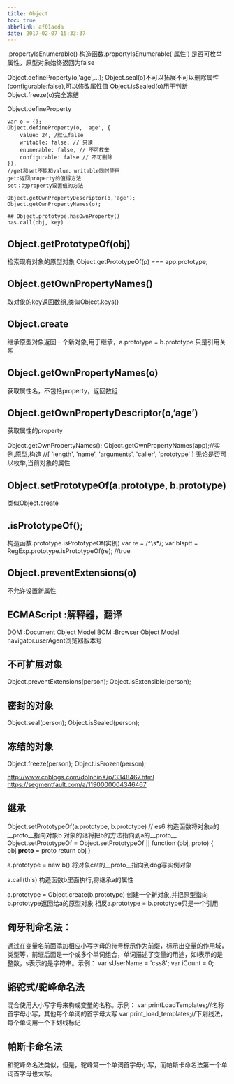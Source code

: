 ```yaml
---
title: Object
toc: true
abbrlink: af01aeda
date: 2017-02-07 15:33:37
---
```


.propertyIsEnumerable()
构造函数.propertyIsEnumerable('属性’)
是否可枚举属性，原型对象始终返回为false

Object.defineProperty(o,'age',…);
Object.seal(o)不可以拓展不可以删除属性(configurable:false),可以修改属性值 Object.isSealed(o)用于判断
Object.freeze(o)完全冻结

Object.defineProperty
```
var o = {};
Object.defineProperty(o, 'age', {
    value: 24, /默认false
    writable: false, // 只读
    enumerable: false, // 不可枚举
    configurable: false // 不可删除
});
//get和set不能和value、writable同时使用
get:返回property的值得方法
set：为property设置值的方法

Object.getOwnPropertyDescriptor(o,'age');
Object.getOwnPropertyNames(o);

## Object.prototype.hasOwnProperty()
has.call(obj, key)
```

## Object.getPrototypeOf(obj)
检索现有对象的原型对象 Object.getPrototypeOf(p) === app.prototype;

## Object.getOwnPropertyNames()
取对象的key返回数组,类似Object.keys()

## Object.create
继承原型对象返回一个新对象,用于继承，a.prototype = b.prototype 只是引用关系

## Object.getOwnPropertyNames(o)
获取属性名，不包括property，返回数组

## Object.getOwnPropertyDescriptor(o,’age’)
获取属性的property

Object.getOwnPropertyNames();
Object.getOwnPropertyNames(app);//实例,原型,构造
//[ 'length', 'name', 'arguments', 'caller', 'prototype' ]
无论是否可以枚举,当前对象的属性

## Object.setPrototypeOf(a.prototype, b.prototype)
类似Object.create

## .isPrototypeOf();
构造函数.prototype.isPrototypeOf(实例)
var re = /^\s*/;
var bIsptt = RegExp.prototype.isPrototypeOf(re); //true

## Object.preventExtensions(o)
不允许设置新属性

## ECMAScript :解释器，翻译
DOM :Document Object Model
BOM  :Browser  Object Model
navigator.userAgent浏览器版本号

## 不可扩展对象
Object.preventExtensions(person);
Object.isExtensible(person);

## 密封的对象
Object.seal(person);
Object.isSealed(person);

## 冻结的对象
Object.freeze(person);
Object.isFrozen(person);

http://www.cnblogs.com/dolphinX/p/3348467.html
https://segmentfault.com/a/1190000004346467


## 继承
Object.setPrototypeOf(a.prototype, b.prototype)   // es6
构造函数将对象a的__proto__指向对象b
对象的话将把b的方法指向到a的__proto__
Object.setPrototypeOf = Object.setPrototypeOf || function (obj, proto) {
  obj.__proto__ = proto
  return obj
}

a.prototype = new b()
将对象cat的__proto__指向到dog写实例对象

a.call(this)
构造函数b里面执行,将继承a的属性

a.prototype = Object.create(b.prototype)
创建一个新对象,并把原型指向b.prototype返回给a的原型对象
相反a.prototype = b.prototype只是一个引用


## 匈牙利命名法：
通过在变量名前面添加相应小写字母的符号标示作为前缀，标示出变量的作用域，类型等，前缀后面是一个或多个单词组合，单词描述了变量的用途，如i表示的是整数，s表示的是字符串。示例：
var sUserName = 'css8';
var iCount = 0;

## 骆驼式/驼峰命名法
混合使用大小写字母来构成变量的名称。示例：
var printLoadTemplates;//名称首字母小写，其他每个单词的首字母大写
var print_load_templates;//下划线法，每个单词用一个下划线标记

## 帕斯卡命名法
和驼峰命名法类似，但是，驼峰第一个单词首字母小写，而帕斯卡命名法第一个单词首字母也大写。

